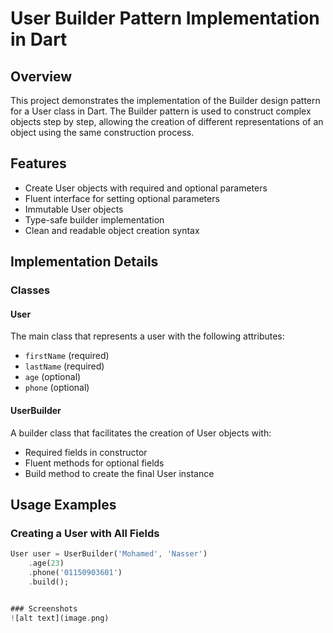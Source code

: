# User Builder Pattern Implementation in Dart

## Overview
This project demonstrates the implementation of the Builder design pattern for a User class in Dart. The Builder pattern is used to construct complex objects step by step, allowing the creation of different representations of an object using the same construction process.

## Features
- Create User objects with required and optional parameters
- Fluent interface for setting optional parameters
- Immutable User objects
- Type-safe builder implementation
- Clean and readable object creation syntax

## Implementation Details

### Classes

#### User
The main class that represents a user with the following attributes:
- `firstName` (required)
- `lastName` (required)
- `age` (optional)
- `phone` (optional)

#### UserBuilder
A builder class that facilitates the creation of User objects with:
- Required fields in constructor
- Fluent methods for optional fields
- Build method to create the final User instance

## Usage Examples

### Creating a User with All Fields
```dart
User user = UserBuilder('Mohamed', 'Nasser')
    .age(23)
    .phone('01150903601')
    .build();


### Screenshots
![alt text](image.png)